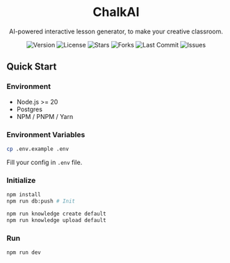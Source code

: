 <div align="center">
  <h1>ChalkAI</h1>
  <p>AI-powered interactive lesson generator, to make your creative classroom.</p>
  
  <div align="center">
    <img src="https://img.shields.io/github/package-json/v/bijonai/ChalkAI" alt="Version" />
    <img src="https://img.shields.io/github/license/bijonai/ChalkAI" alt="License" />
    <img src="https://img.shields.io/github/stars/bijonai/ChalkAI?style=social" alt="Stars" />
    <img src="https://img.shields.io/github/forks/bijonai/ChalkAI?style=social" alt="Forks" />
    <img src="https://img.shields.io/github/last-commit/bijonai/ChalkAI" alt="Last Commit" />
    <img src="https://img.shields.io/github/issues/bijonai/ChalkAI" alt="Issues" />
  </div>
</div>

## Quick Start

### Environment

- Node.js >= 20
- Postgres
- NPM / PNPM / Yarn

### Environment Variables

```bash
cp .env.example .env
```

Fill your config in `.env` file.

### Initialize

```bash
npm install
npm run db:push # Init

npm run knowledge create default
npm run knowledge upload default
```

### Run

```bash
npm run dev
```
